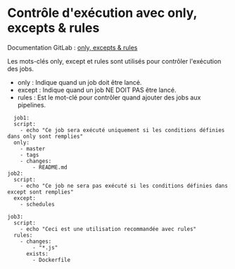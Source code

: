 # Contrôle d'exécution avec only, excepts & rules

Documentation GitLab : [only, excepts & rules](https://docs.gitlab.com/ee/ci/yaml/#only--except)

Les mots-clés only, except et rules sont utilisés pour contrôler l'exécution des jobs.

- only : Indique quand un job doit être lancé.
- except : Indique quand un job NE DOIT PAS être lancé.
- rules : Est le mot-clé pour contrôler quand ajouter des jobs aux pipelines.

```
  job1:
  script:
    - echo "Ce job sera exécuté uniquement si les conditions définies dans only sont remplies"
  only:
    - master
    - tags
    - changes:
        - README.md
job2:
  script:
    - echo "Ce job ne sera pas exécuté si les conditions définies dans except sont remplies"
  except:
    - schedules

job3:
  script:
    - echo "Ceci est une utilisation recommandée avec rules"
  rules:
    - changes:
        - "*.js"
      exists:
        - Dockerfile
```
